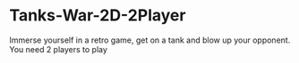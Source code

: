# Tanks-War-2D-2Player
Immerse yourself in a retro game, get on a tank and blow up your opponent. You need 2 players to play
